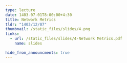 ```yaml
---
type: lecture
date: 1403-07-01T8:00:00+4:30
title: Network Metrics
tldr: "1403/12/07"
thumbnail: /static_files/slides/4.png
links:
  - url: /static_files/slides/4-Network Metrics.pdf
    name: slides 

hide_from_announcments: true
---
```

